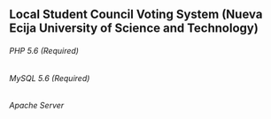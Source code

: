 ## Local Student Council Voting System (Nueva Ecija University of Science and Technology)
###### PHP 5.6 (Required)
###### MySQL 5.6 (Required)
###### Apache Server
